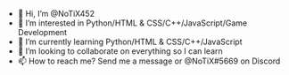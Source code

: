 - 👋 Hi, I’m @NoTiX452
- 👀 I’m interested in Python/HTML & CSS/C++/JavaScript/Game Development
- 🌱 I’m currently learning Python/HTML & CSS/C++/JavaScript
- 💞️ I’m looking to collaborate on everything so I can learn
- 📫 How to reach me? Send me a message or @NoTiX#5669 on Discord

<!---
NoTiX452/NoTiX452 is a ✨ special ✨ repository because its `README.md` (this file) appears on your GitHub profile.
You can click the Preview link to take a look at your changes.
--->
